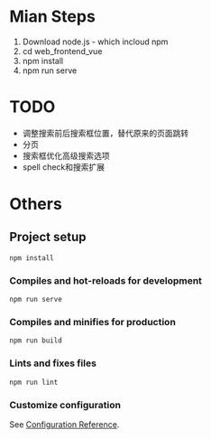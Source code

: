 # Mian Steps
1. Download node.js - which incloud npm
2. cd web_frontend_vue
3. npm install
4. npm run serve

# TODO
* 调整搜索前后搜索框位置，替代原来的页面跳转
* 分页
* 搜索框优化高级搜索选项
* spell check和搜索扩展

# Others
## Project setup
```
npm install
```

### Compiles and hot-reloads for development
```
npm run serve
```

### Compiles and minifies for production
```
npm run build
```

### Lints and fixes files
```
npm run lint
```

### Customize configuration
See [Configuration Reference](https://cli.vuejs.org/config/).
